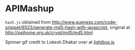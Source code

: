 # APIMashup

`hash.js` obtained from <http://www.queness.com/code-snippet/6523/generate-md5-hash-with-javascript>, original at <http://pajhome.org.uk/crypt/md5/md5.html>

Spinner gif credit to Lokesh Dhakar over at [lightbox.js]( http://lokeshdhakar.com/projects/lightbox/)